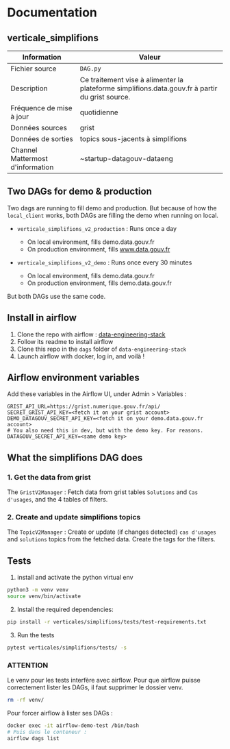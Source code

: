 
# Documentation

## verticale_simplifions

| Information | Valeur |
| -------- | -------- |
| Fichier source     | `DAG.py`     |
| Description | Ce traitement vise à alimenter la plateforme simplifions.data.gouv.fr à partir du grist source. |
| Fréquence de mise à jour | quotidienne |
| Données sources | grist |
| Données de sorties | topics sous-jacents à simplifions |
| Channel Mattermost d'information | ~startup-datagouv-dataeng |

## Two DAGs for demo & production

Two dags are running to fill demo and production.
But because of how the `local_client` works, both DAGs are filling the demo when running on local.

- `verticale_simplifions_v2_production` : Runs once a day
  - On local environment, fills demo.data.gouv.fr
  - On production environment, fills www.data.gouv.fr

- `verticale_simplifions_v2_demo` : Runs once every 30 minutes
  - On local environment, fills demo.data.gouv.fr
  - On production environment, fills demo.data.gouv.fr

But both DAGs use the same code.

## Install in airflow

1. Clone the repo with airflow : [data-engineering-stack](https://github.com/datagouv/data-engineering-stack)
2. Follow its readme to install airflow
3. Clone this repo in the `dags` folder of `data-engineering-stack`
4. Launch airflow with docker, log in, and voilà !

## Airflow environment variables

Add these variables in the Airflow UI, under Admin > Variables :

```
GRIST_API_URL=https://grist.numerique.gouv.fr/api/
SECRET_GRIST_API_KEY=<fetch it on your grist account>
DEMO_DATAGOUV_SECRET_API_KEY=<fetch it on your demo.data.gouv.fr account>
# You also need this in dev, but with the demo key. For reasons.
DATAGOUV_SECRET_API_KEY=<same demo key>
```


## What the simplifions DAG does

### 1. Get the data from grist

The `GristV2Manager` : Fetch data from grist tables `Solutions` and `Cas d'usages`, and the 4 tables of filters.

### 2. Create and update simplifions topics

The `TopicV2Manager` :  Create or update (if changes detected) `cas d'usages` and `solutions` topics from the fetched data. Create the tags for the filters.

## Tests

1. install and activate the python virtual env

```bash
python3 -m venv venv
source venv/bin/activate
```

2. Install the required dependencies:

```bash
pip install -r verticales/simplifions/tests/test-requirements.txt
```

3. Run the tests

```bash
pytest verticales/simplifions/tests/ -s
```

### ATTENTION

Le venv pour les tests interfère avec airflow. Pour que airflow puisse correctement lister les DAGs, il faut supprimer le dossier venv.

```bash
rm -rf venv/
```

Pour forcer airflow à lister ses DAGs : 

```bash
docker exec -it airflow-demo-test /bin/bash
# Puis dans le conteneur :
airflow dags list
```